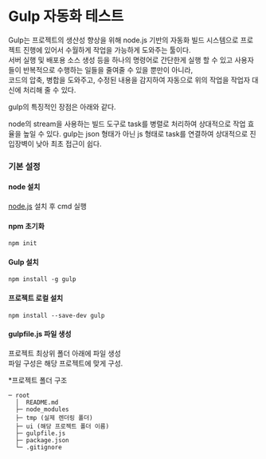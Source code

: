 # Gulp 자동화 테스트

Gulp는 프로젝트의 생산성 향상을 위해 node.js 기반의 자동화 빌드 시스템으로 프로젝트 진행에 있어서 수월하게 작업을 가능하게 도와주는 툴이다.  
서버 실행 및 배포용 소스 생성 등을 하나의 명령어로 간단한게 실행 할 수 있고 사용자들이 반복적으로 수행하는 일들을 줄여줄 수 있을 뿐만이 아니라,  
코드의 압축, 병합을 도와주고, 수정된 내용을 감지하여 자동으로 위의 작업을 작업자 대신에 처리해 줄 수 있다.

gulp의 특징적인 장점은 아래와 같다.

node의 stream을 사용하는 빌드 도구로 task를 병렬로 처리하여 상대적으로 작업 효율을 높일 수 있다.
gulp는 json 형태가 아닌 js 형태로 task를 연결하여 상대적으로 진입장벽이 낮아 최초 접근이 쉽다.

### 기본 설정  

#### node 설치  
[node.js](https://nodejs.org/ko/) 설치 후 cmd 실행

#### npm 초기화  
```
npm init
```

#### Gulp 설치
```
npm install -g gulp
```

#### 프로젝트 로컬 설치
```
npm install --save-dev gulp
```

#### gulpfile.js 파일 생성
프로젝트 최상위 폴더 아래에 파일 생성  
파일 구성은 해당 프로젝트에 맞게 구성.

*프로젝트 폴더 구조  
```
─ root
  │  README.md
  ├─ node_modules
  ├─ tmp (실제 렌더링 폴더)
  ├─ ui (해당 프로젝트 폴더 이름)
  ├─ gulpfile.js
  ├─ package.json
  └─ .gitignore
```